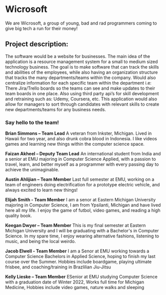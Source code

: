 # Wicrosoft
We are Wicrosoft, a group of young, bad and rad programmers coming to give big tech a run for their money!

## Project description:
The software would be a website for businesses. The main idea of the application is a resource management system for a small to medium sized technology business. The goal is to make software that can track the skills and abilities of the employees, while also having an organization structure that tracks the many departments/teams within the company. Would also centralize information for each specific team within the department i.e: There Jira/Trello boards so the teams can see and make updates to their team boards in one place. Also using third party api’s for skill development and retraining such as: Udemy, Coursera, etc. This application would also allow for managers to sort through candidates with relevant skills to create new departments/teams for any business needs.

### Say hello to the team!
**Brian Simmons – Team Lead**
A veteran from Inkster, Michigan. Lived in Hawaii for two year, and also drunk cobra blood in Indonesia. I like videos games and learning new things within the computer science space.

**Faizan Akheel – Deputy Team Lead**
An international student from India and a senior at EMU majoring in Computer Science Applied, with a passion to travel, learn, and better myself as a programmer with every passing day to achieve the unimaginable.

**Austin Ahlijian – Team Member**
Last full semester at EMU, working on a team of engineers doing electrification for a prototype electric vehicle, and always excited to learn new things!

**Elijah Smith - Team Member**
I am a senor at Eastern Michigan University majoring in Computer Science, I am from Ypsilanti, Michigan and have lived here all my life. I enjoy the game of futbol, video games, and reading a high quality book.

**Keegan Dwyer – Team Member**
This is my final semester at Eastern Michigan University and I will be graduating with a Bachelor's in Computer Science. In my spare time, I enjoy wearing alternative fashions, listening to music, and being the local weirdo.

**Jacob Elwell - Team Member**
I am a Senor at EMU working towards a Computer Science Bachelors in Applied Science, hoping to finish my last course over the Summer. Hobbies include boardgame, playing ultimate frisbee, and coaching/training in Brazlilian Jiu-Jitsu

**Kelly Lieske – Team Member**
ESenior at EMU studying Computer Science with a graduation date of Winter 2022, Works full time for Michigan Medicine, Hobbies include video games, nature walks and sleeping
